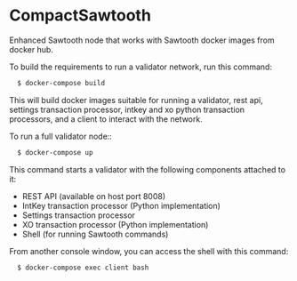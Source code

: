 # CompactSawtooth
Enhanced Sawtooth node that works with Sawtooth docker images from docker hub.

To build the requirements to run a validator network, run this command:

  ```bash
    $ docker-compose build
  ```

This will build docker images suitable for running a validator, rest api,
settings transaction processor, intkey and xo python transaction processors,
and a client to interact with the network.


To run a full validator node::

```bash
  $ docker-compose up
```

This command starts a validator with the following components attached to it:

  - REST API (available on host port 8008)
  - IntKey transaction processor (Python implementation)
  - Settings transaction processor
  - XO transaction processor (Python implementation)
  - Shell (for running Sawtooth commands)

From another console window, you can access the shell with this command:

```bash
  $ docker-compose exec client bash
```
